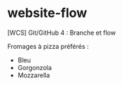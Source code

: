 # website-flow
[WCS] Git/GitHub 4 : Branche et flow

Fromages à pizza préférés : 
- Bleu
- Gorgonzola
- Mozzarella
